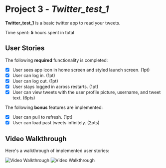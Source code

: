 # Project 3 - *Twitter_test_1*

**Twitter_test_1** is a basic twitter app to read your tweets.

Time spent: **5** hours spent in total

## User Stories

The following **required** functionality is completed:

- [X] User sees app icon in home screen and styled launch screen. (1pt)
- [X] User can log in. (1pt)
- [X] User can log out. (1pt)
- [X] User stays logged in across restarts. (1pt)
- [X] User can view tweets with the user profile picture, username, and tweet text. (6pts)

The following **bonus** features are implemented:

- [X] User can pull to refresh. (1pt)
- [X] User can load past tweets infinitely. (2pts)

## Video Walkthrough

Here's a walkthrough of implemented user stories:

<img src='http://g.recordit.co/RymyWVgv1x.gif' title='Video Walkthrough' width='' alt='Video Walkthrough' />
<img src='http://g.recordit.co/uk2UwawAKB.gif' title='Video Walkthrough' width='' alt='Video Walkthrough' />

